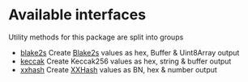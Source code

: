 # Available interfaces

Utility methods for this package are split into groups 

- [blake2s](blake2s.md) Create [Blake2s](https://blake2.net/) values as hex, Buffer & Uint8Array output
- [keccak](keccak.md) Create Keccak256 values as hex, string & buffer output
- [xxhash](xxhash.md) Create [XXHash](http://cyan4973.github.io/xxHash/) values as BN, hex & number output

